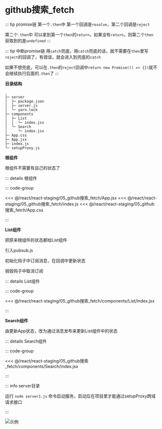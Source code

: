 # github搜索_fetch

::: tip promise链
第一个`.then`中 第一个回调是`resolve`，第二个回调是`reject`   

第二个`.then`中 可以拿到第一个`then`的`return`，如果没有`return`，则第二个`then`获取到的是`undefined`
:::

::: tip 中断promise链
用`catch`兜底，用`catch`兜底的话，就不需要在`then`里写`reject`的回调了，有错误，就会进入到兜底的`catch`

如果不想兜底，可以在`.then`的`reject`回调中`return new Promise(() => {})`就不会继续执行后面的`.then`了
:::

**目录结构**

```
.
├─ server
│  ├─ package.json
│  ├─ server.js
│  └─ yarn.lock
├─ components
│  ├─ List
│  │  └─ index.jsx
│  └─ Search
│     └─ index.jsx
├─ App.css
├─ App.jsx
├─ index.js
└─ setupProxy.js
```

**根组件**

根组件不需要有自己的状态了

::: details 根组件

::: code-group

<<< @/react/react-staging/05_github搜索_fetch/App.jsx
<<< @/react/react-staging/05_github搜索_fetch/index.js
<<< @/react/react-staging/05_github搜索_fetch/App.css

:::

**List组件**

把原来根组件的状态都给List组件

引入pubsub.js

初始化钩子中订阅消息，在回调中更新状态

销毁钩子中取消订阅

::: details List组件

::: code-group

<<< @/react/react-staging/05_github搜索_fetch/components/List/index.jsx

:::

**Search组件**

由更新App状态，改为通过消息发布来更新List组件中的状态

::: details Search组件

::: code-group

<<< @/react/react-staging/05_github搜索_fetch/components/Search/index.jsx

:::


::: info server目录

运行 `node server1.js` 命令启动服务，启动后在项目里才能通过setupProxy跨域请求接口

:::


![示例](/react/react-staging/1722224164182.gif)